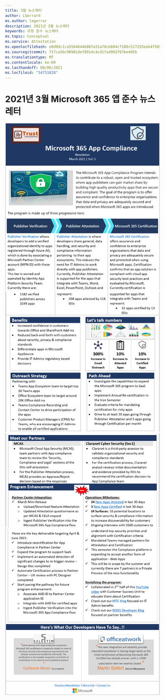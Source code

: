 ```yaml
---
title: 3월 뉴스레터
author: LGerrard
ms.author: legerrar
description: 2021년 3월 뉴스레터
keywords: 규정 준수 뉴스레터
ms.topic: Conceptual
ms.service: Attestation
ms.openlocfilehash: e0d0dc1ca55b4644b807a31a70cbb04cf180c517255eeb4f565c18dd6b91582a
ms.sourcegitcommit: 717ca5bc90981def8914c4cd1fad992f67be4d5b
ms.translationtype: MT
ms.contentlocale: ko-KR
ms.lasthandoff: 08/06/2021
ms.locfileid: "54751828"
---
```

# <a name="march-2021-microsoft-365-app-compliance-newsletter"></a>2021년 3월 Microsoft 365 앱 준수 뉴스레터

![3월 ](../media/March1.PNG)
 ![ 1일 2일 ](../media/March2.PNG)
 ![ 3월 ](../media/March3.PNG)
 ![ 3일 4일](../media/March4.PNG)
